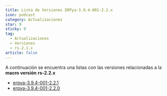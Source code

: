 ```yaml
---
title: Lista de Versiones ERPya-3.9.4-001-2.2.x
icon: podcast
category: Actualizaciones
star: 9
sticky: 9
tag:
  - Actualizaciones
  - Versiones
  - rs-2.1.x
article: false
---
```


A continuación se encuentra una listas con las versiones relacionadas a la **macro versión** **rs-2.2.x**

- [erpya-3.9.4-001-2.2.1](erpya-3.9.4-001-2.2.1.md)
- [erpya-3.9.4-001-2.2.0](erpya-3.9.4-001-2.2.0.md)
